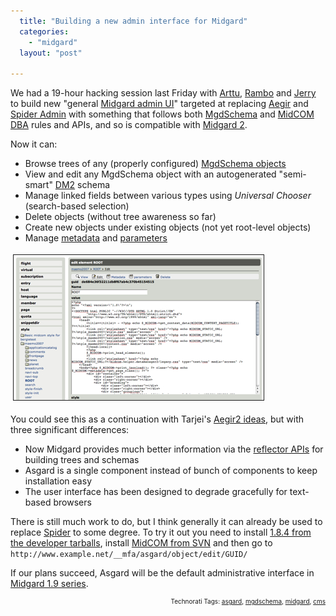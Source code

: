 ```yaml
---
  title: "Building a new admin interface for Midgard"
  categories: 
    - "midgard"
  layout: "post"

---
```

We had a 19-hour hacking session last Friday with <a href="http://www.kaktus.cc/">Arttu</a>, <a href="http://www.nemein.com/people/rambo/">Rambo</a> and <a href="http://protoblogr.net/">Jerry</a> to build new "general <a href="http://www.midgard-project.org/documentation/midgard-administration-interfaces/">Midgard admin UI</a>" targeted at replacing <a href="http://www.midgard-project.org/documentation/aegir">Aegir</a> and <a href="http://www.midgard-project.org/development/projects/spider/">Spider Admin</a> with something that follows both <a href="http://www.midgard-project.org/documentation/mgdschema/">MgdSchema</a> and <a href="http://www.midgard-project.org/documentation/midcom-dba/">MidCOM DBA</a> rules and APIs, and so is compatible with <a href="http://bergie.iki.fi/blog/midgard-2-time.html">Midgard 2</a>.

Now it can:

<ul><li> Browse trees of any (properly configured) <a href="http://www.midgard-project.org/documentation/mgdschema-file/">MgdSchema objects</a></li><li> View and edit any MgdSchema object with an autogenerated "semi-smart" <a href="http://www.midgard-project.org/documentation/midcom-helper-datamanager2/">DM2</a> schema</li><li> Manage linked fields between various types using <em>Universal Chooser</em> (search-based selection)</li><li> Delete objects (without tree awareness so far)</li><li> Create new objects under existing objects (not yet root-level objects)</li><li> Manage <a href="http://www.midgard-project.org/documentation/mgdschema-metadata-object/">metadata</a> and <a href="http://www.midgard-project.org/documentation/reference-oop-methods-parameter/">parameters</a></li></ul><img src="/files/asgard-edit-style-element-1.jpg" height="232" width="400" border="1" hspace="4" vspace="4" alt="Asgard-Edit-Style-Element-1" />

You could see this as a continuation with Tarjei's <a href="http://www.midgard-project.org/development/projects/aegir/development/next/roadmap/">Aegir2 ideas</a>, but with three significant differences:

<ul><li> Now Midgard provides much better information via the <a href="http://www.midgard-project.org/documentation/midgard_reflection_property.html">reflector APIs</a> for building trees and schemas</li><li> Asgard is a single component instead of bunch of components to keep installation easy</li><li>The user interface has been designed to degrade gracefully for text-based browsers</li></ul>There is still much work to do, but I think generally it can already be used to replace <a href="http://www.midgard-project.org/development/projects/spider/">Spider</a> to some degree. To try it out you need to install <a href="http://www.midgard-project.org/development/download/1-8-branch.html">1.8.4 from the developer tarballs</a>, install <a href="http://www.midgard-project.org/documentation/running-latest-midcom-from-subversion/">MidCOM from SVN</a> and then go to
<code>http://www.example.net/__mfa/asgard/object/edit/GUID/</code>

If our plans succeed, Asgard will be the default administrative interface in <a href="http://www.midgard-project.org/development/roadmap/1-9/">Midgard 1.9 series</a>.
<p style="text-align:right;font-size:10px;">Technorati Tags: <a href="http://www.technorati.com/tag/asgard" rel="tag">asgard</a>, <a href="http://www.technorati.com/tag/mgdschema" rel="tag">mgdschema</a>, <a href="http://www.technorati.com/tag/midgard" rel="tag">midgard</a>, <a href="http://www.technorati.com/tag/cms" rel="tag">cms</a></p>